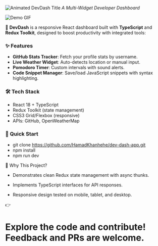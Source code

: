 ![Animated DevDash Title](https://readme-typing-svg.herokuapp.com?font=Fira+Code&size=30&duration=3000&color=FF00FF&center=true&vCenter=true&width=800&height=100&lines=%F0%9F%8E%89+#+DevDash+%F0%9F%8E%89)
*A Multi-Widget Developer Dashboard*  

![Demo GIF](https://media.tenor.com/_c57eQ30AVoAAAAM/anime.gif) 

🚀 **DevDash** is a responsive React dashboard built with **TypeScript** and **Redux Toolkit**, designed to boost productivity with integrated tools:  

### ✨ Features  
- **GitHub Stats Tracker**: Fetch your profile stats by username.  
- **Live Weather Widget**: Auto-detects location or manual input.  
- **Pomodoro Timer**: Custom intervals with sound alerts.  
- **Code Snippet Manager**: Save/load JavaScript snippets with syntax highlighting.  

### 🛠 Tech Stack  
- React 18 + TypeScript  
- Redux Toolkit (state management)  
- CSS3 Grid/Flexbox (responsive)  
- APIs: GitHub, OpenWeatherMap  

### 🚀 Quick Start  
- git clone https://github.com/HamadKhanhehe/dev-dash-app.git
- npm install
- npm run dev

🎯 Why This Project?
- Demonstrates clean Redux state management with async thunks.

- Implements TypeScript interfaces for API responses.

- Responsive design tested on mobile, tablet, and desktop.

👉 <h1>Explore the code and contribute! Feedback and PRs are welcome.</h1>
